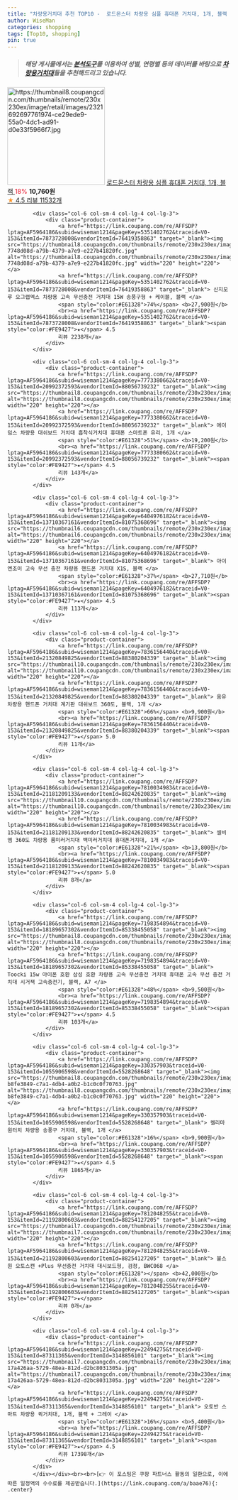 ```yaml
---
title: "차량용거치대 추천 TOP10 -  로드몬스터 차량용 심플 휴대폰 거치대, 1개, 블랙 "
author: WiseMan
categories: shopping
tags: [Top10, shopping]
pin: true
---
```


> ##### 해당 게시물에서는 [**분석도구**](https://itemscout.io/)를 이용하여 **성별**, **연령별** 등의 데이터를 바탕으로 [**차량용거치대**](https://link.coupang.com/a/baae76)들을 추천해드리고 있습니다.
<div class="container"><div class="row">
            <div class="col-6 col-sm-4 col-lg-4 col-lg-3">
                <div class="product-container">
                    <a href="https://link.coupang.com/re/AFFSDP?lptag=AF5964186&subid=wiseman1214&pageKey=5348250191&traceid=V0-153&itemId=7859315693&vendorItemId=75148963124" target="_blank"><img src="https://thumbnail8.coupangcdn.com/thumbnails/remote/230x230ex/image/retail/images/2321692697761974-ce29ede9-55a0-4dc1-ad91-d0e33f5966f7.jpg" alt="https://thumbnail8.coupangcdn.com/thumbnails/remote/230x230ex/image/retail/images/2321692697761974-ce29ede9-55a0-4dc1-ad91-d0e33f5966f7.jpg" width="220" height="220"></a>
                    <a href="https://link.coupang.com/re/AFFSDP?lptag=AF5964186&subid=wiseman1214&pageKey=5348250191&traceid=V0-153&itemId=7859315693&vendorItemId=75148963124" target="_blank"> 로드몬스터 차량용 심플 휴대폰 거치대, 1개, 블랙 </a>
                    <span style="color:#E61328">18%</span> <b>10,760원</b>
                    <br><a href="https://link.coupang.com/re/AFFSDP?lptag=AF5964186&subid=wiseman1214&pageKey=5348250191&traceid=V0-153&itemId=7859315693&vendorItemId=75148963124" target="_blank"><span style="color:#FE9427">★</span> 4.5
                    리뷰 11532개</a>
                </div>
            </div>
            
            <div class="col-6 col-sm-4 col-lg-4 col-lg-3">
                <div class="product-container">
                    <a href="https://link.coupang.com/re/AFFSDP?lptag=AF5964186&subid=wiseman1214&pageKey=5351402762&traceid=V0-153&itemId=7873728008&vendorItemId=76419358863" target="_blank"><img src="https://thumbnail8.coupangcdn.com/thumbnails/remote/230x230ex/image/retail/images/568046313657478-7748d08d-a79b-4379-a7e9-e227b41820fc.jpg" alt="https://thumbnail8.coupangcdn.com/thumbnails/remote/230x230ex/image/retail/images/568046313657478-7748d08d-a79b-4379-a7e9-e227b41820fc.jpg" width="220" height="220"></a>
                    <a href="https://link.coupang.com/re/AFFSDP?lptag=AF5964186&subid=wiseman1214&pageKey=5351402762&traceid=V0-153&itemId=7873728008&vendorItemId=76419358863" target="_blank"> 신지모루 오그랩엑스 차량용 고속 무선충전 거치대 15W 송풍구형 + 케이블, 블랙 </a>
                    <span style="color:#E61328">74%</span> <b>27,900원</b>
                    <br><a href="https://link.coupang.com/re/AFFSDP?lptag=AF5964186&subid=wiseman1214&pageKey=5351402762&traceid=V0-153&itemId=7873728008&vendorItemId=76419358863" target="_blank"><span style="color:#FE9427">★</span> 4.5
                    리뷰 2238개</a>
                </div>
            </div>
            
            <div class="col-6 col-sm-4 col-lg-4 col-lg-3">
                <div class="product-container">
                    <a href="https://link.coupang.com/re/AFFSDP?lptag=AF5964186&subid=wiseman1214&pageKey=7773380662&traceid=V0-153&itemId=20992372593&vendorItemId=88056739232" target="_blank"><img src="https://thumbnail8.coupangcdn.com/thumbnails/remote/230x230ex/image/vendor_inventory/a144/3decf12c1ae23baf2e4c9c6488d4988641cb5ff13d94182955a061186aa0.jpg" alt="https://thumbnail8.coupangcdn.com/thumbnails/remote/230x230ex/image/vendor_inventory/a144/3decf12c1ae23baf2e4c9c6488d4988641cb5ff13d94182955a061186aa0.jpg" width="220" height="220"></a>
                    <a href="https://link.coupang.com/re/AFFSDP?lptag=AF5964186&subid=wiseman1214&pageKey=7773380662&traceid=V0-153&itemId=20992372593&vendorItemId=88056739232" target="_blank"> 에이덤스 차량용 대쉬보드 거치대 흡착식거치대 휴대폰 스마트폰 유리, 1개 </a>
                    <span style="color:#E61328">51%</span> <b>19,200원</b>
                    <br><a href="https://link.coupang.com/re/AFFSDP?lptag=AF5964186&subid=wiseman1214&pageKey=7773380662&traceid=V0-153&itemId=20992372593&vendorItemId=88056739232" target="_blank"><span style="color:#FE9427">★</span> 4.5
                    리뷰 143개</a>
                </div>
            </div>
            
            <div class="col-6 col-sm-4 col-lg-4 col-lg-3">
                <div class="product-container">
                    <a href="https://link.coupang.com/re/AFFSDP?lptag=AF5964186&subid=wiseman1214&pageKey=6404976182&traceid=V0-153&itemId=13710367161&vendorItemId=81075368696" target="_blank"><img src="https://thumbnail6.coupangcdn.com/thumbnails/remote/230x230ex/image/vendor_inventory/ecc9/01691e23e87321400fd23d79b55296e6ec98f2cde4145830c3d489dcf5ce.jpg" alt="https://thumbnail6.coupangcdn.com/thumbnails/remote/230x230ex/image/vendor_inventory/ecc9/01691e23e87321400fd23d79b55296e6ec98f2cde4145830c3d489dcf5ce.jpg" width="220" height="220"></a>
                    <a href="https://link.coupang.com/re/AFFSDP?lptag=AF5964186&subid=wiseman1214&pageKey=6404976182&traceid=V0-153&itemId=13710367161&vendorItemId=81075368696" target="_blank"> 아이엔조이 고속 무선 충전 차량용 핸드폰 거치대 X1S, 블랙 </a>
                    <span style="color:#E61328">37%</span> <b>27,710원</b>
                    <br><a href="https://link.coupang.com/re/AFFSDP?lptag=AF5964186&subid=wiseman1214&pageKey=6404976182&traceid=V0-153&itemId=13710367161&vendorItemId=81075368696" target="_blank"><span style="color:#FE9427">★</span> 4.5
                    리뷰 113개</a>
                </div>
            </div>
            
            <div class="col-6 col-sm-4 col-lg-4 col-lg-3">
                <div class="product-container">
                    <a href="https://link.coupang.com/re/AFFSDP?lptag=AF5964186&subid=wiseman1214&pageKey=7836156440&traceid=V0-153&itemId=21320849825&vendorItemId=88380204339" target="_blank"><img src="https://thumbnail10.coupangcdn.com/thumbnails/remote/230x230ex/image/vendor_inventory/5812/4475c497c06ae2619a043dc34000123e244768c36f353effb2e913f06c6e.jpg" alt="https://thumbnail10.coupangcdn.com/thumbnails/remote/230x230ex/image/vendor_inventory/5812/4475c497c06ae2619a043dc34000123e244768c36f353effb2e913f06c6e.jpg" width="220" height="220"></a>
                    <a href="https://link.coupang.com/re/AFFSDP?lptag=AF5964186&subid=wiseman1214&pageKey=7836156440&traceid=V0-153&itemId=21320849825&vendorItemId=88380204339" target="_blank"> 옴유 차량용 핸드폰 거치대 계기판 대쉬보드 360도, 블랙, 1개 </a>
                    <span style="color:#E61328">66%</span> <b>9,900원</b>
                    <br><a href="https://link.coupang.com/re/AFFSDP?lptag=AF5964186&subid=wiseman1214&pageKey=7836156440&traceid=V0-153&itemId=21320849825&vendorItemId=88380204339" target="_blank"><span style="color:#FE9427">★</span> 5.0
                    리뷰 11개</a>
                </div>
            </div>
            
            <div class="col-6 col-sm-4 col-lg-4 col-lg-3">
                <div class="product-container">
                    <a href="https://link.coupang.com/re/AFFSDP?lptag=AF5964186&subid=wiseman1214&pageKey=7810034983&traceid=V0-153&itemId=21181209133&vendorItemId=88242620835" target="_blank"><img src="https://thumbnail10.coupangcdn.com/thumbnails/remote/230x230ex/image/vendor_inventory/b0b3/b6a2a12df20ea729fbbc6238c791293bbf109aaf19ad3aaad06fd656b830.png" alt="https://thumbnail10.coupangcdn.com/thumbnails/remote/230x230ex/image/vendor_inventory/b0b3/b6a2a12df20ea729fbbc6238c791293bbf109aaf19ad3aaad06fd656b830.png" width="220" height="220"></a>
                    <a href="https://link.coupang.com/re/AFFSDP?lptag=AF5964186&subid=wiseman1214&pageKey=7810034983&traceid=V0-153&itemId=21181209133&vendorItemId=88242620835" target="_blank"> 셀비엠 360도 차량용 룸미러거치대 백미러거치대 휴대폰거치대, 1개 </a>
                    <span style="color:#E61328">21%</span> <b>13,800원</b>
                    <br><a href="https://link.coupang.com/re/AFFSDP?lptag=AF5964186&subid=wiseman1214&pageKey=7810034983&traceid=V0-153&itemId=21181209133&vendorItemId=88242620835" target="_blank"><span style="color:#FE9427">★</span> 5.0
                    리뷰 8개</a>
                </div>
            </div>
            
            <div class="col-6 col-sm-4 col-lg-4 col-lg-3">
                <div class="product-container">
                    <a href="https://link.coupang.com/re/AFFSDP?lptag=AF5964186&subid=wiseman1214&pageKey=7198354894&traceid=V0-153&itemId=18189657302&vendorItemId=85338455058" target="_blank"><img src="https://thumbnail8.coupangcdn.com/thumbnails/remote/230x230ex/image/vendor_inventory/92c9/52d9e5a0cc34f096e5a3718af0bb1ae736569955bcaa8321f26a70031f4f.jpg" alt="https://thumbnail8.coupangcdn.com/thumbnails/remote/230x230ex/image/vendor_inventory/92c9/52d9e5a0cc34f096e5a3718af0bb1ae736569955bcaa8321f26a70031f4f.jpg" width="220" height="220"></a>
                    <a href="https://link.coupang.com/re/AFFSDP?lptag=AF5964186&subid=wiseman1214&pageKey=7198354894&traceid=V0-153&itemId=18189657302&vendorItemId=85338455058" target="_blank"> Toocki 15w 아이폰 호환 삼성 호환 차량용 고속 무선충전 거치대 휴대폰 고속 무선 충전 거치대 시거잭 고속충전기, 블랙, A7 </a>
                    <span style="color:#E61328">48%</span> <b>9,500원</b>
                    <br><a href="https://link.coupang.com/re/AFFSDP?lptag=AF5964186&subid=wiseman1214&pageKey=7198354894&traceid=V0-153&itemId=18189657302&vendorItemId=85338455058" target="_blank"><span style="color:#FE9427">★</span> 4.5
                    리뷰 103개</a>
                </div>
            </div>
            
            <div class="col-6 col-sm-4 col-lg-4 col-lg-3">
                <div class="product-container">
                    <a href="https://link.coupang.com/re/AFFSDP?lptag=AF5964186&subid=wiseman1214&pageKey=330357903&traceid=V0-153&itemId=1055906598&vendorItemId=5528268648" target="_blank"><img src="https://thumbnail8.coupangcdn.com/thumbnails/remote/230x230ex/image/retail/images/4798164695728962-b8fe3849-c7a1-4db4-a0b2-b1c0c0f70763.jpg" alt="https://thumbnail8.coupangcdn.com/thumbnails/remote/230x230ex/image/retail/images/4798164695728962-b8fe3849-c7a1-4db4-a0b2-b1c0c0f70763.jpg" width="220" height="220"></a>
                    <a href="https://link.coupang.com/re/AFFSDP?lptag=AF5964186&subid=wiseman1214&pageKey=330357903&traceid=V0-153&itemId=1055906598&vendorItemId=5528268648" target="_blank"> 켈리마 원터치 차량용 송풍구 거치대, 블랙, 1개 </a>
                    <span style="color:#E61328">16%</span> <b>9,900원</b>
                    <br><a href="https://link.coupang.com/re/AFFSDP?lptag=AF5964186&subid=wiseman1214&pageKey=330357903&traceid=V0-153&itemId=1055906598&vendorItemId=5528268648" target="_blank"><span style="color:#FE9427">★</span> 4.5
                    리뷰 1865개</a>
                </div>
            </div>
            
            <div class="col-6 col-sm-4 col-lg-4 col-lg-3">
                <div class="product-container">
                    <a href="https://link.coupang.com/re/AFFSDP?lptag=AF5964186&subid=wiseman1214&pageKey=7812048255&traceid=V0-153&itemId=21192800603&vendorItemId=88254127205" target="_blank"><img src="https://thumbnail7.coupangcdn.com/thumbnails/remote/230x230ex/image/rs_quotation_api/lecbus7g/af230c98d68f45a88980dfaaf3e5e7c0.jpg" alt="https://thumbnail7.coupangcdn.com/thumbnails/remote/230x230ex/image/rs_quotation_api/lecbus7g/af230c98d68f45a88980dfaaf3e5e7c0.jpg" width="220" height="220"></a>
                    <a href="https://link.coupang.com/re/AFFSDP?lptag=AF5964186&subid=wiseman1214&pageKey=7812048255&traceid=V0-153&itemId=21192800603&vendorItemId=88254127205" target="_blank"> 불스원 오토스캔 +Plus 무선충전 거치대 대시보드형, 검정, BWC068 </a>
                    <span style="color:#E61328"></span> <b>42,000원</b>
                    <br><a href="https://link.coupang.com/re/AFFSDP?lptag=AF5964186&subid=wiseman1214&pageKey=7812048255&traceid=V0-153&itemId=21192800603&vendorItemId=88254127205" target="_blank"><span style="color:#FE9427">★</span> 
                    리뷰 0개</a>
                </div>
            </div>
            
            <div class="col-6 col-sm-4 col-lg-4 col-lg-3">
                <div class="product-container">
                    <a href="https://link.coupang.com/re/AFFSDP?lptag=AF5964186&subid=wiseman1214&pageKey=22494275&traceid=V0-153&itemId=87311365&vendorItemId=3148856101" target="_blank"><img src="https://thumbnail7.coupangcdn.com/thumbnails/remote/230x230ex/image/retail/images/1220174009285533-17a426aa-5729-48ea-812d-d2bc8031305a.jpg" alt="https://thumbnail7.coupangcdn.com/thumbnails/remote/230x230ex/image/retail/images/1220174009285533-17a426aa-5729-48ea-812d-d2bc8031305a.jpg" width="220" height="220"></a>
                    <a href="https://link.coupang.com/re/AFFSDP?lptag=AF5964186&subid=wiseman1214&pageKey=22494275&traceid=V0-153&itemId=87311365&vendorItemId=3148856101" target="_blank"> 오토반 스마트 차량용 퀵거치대, 1개, 블랙 + 그레이 </a>
                    <span style="color:#E61328">16%</span> <b>5,400원</b>
                    <br><a href="https://link.coupang.com/re/AFFSDP?lptag=AF5964186&subid=wiseman1214&pageKey=22494275&traceid=V0-153&itemId=87311365&vendorItemId=3148856101" target="_blank"><span style="color:#FE9427">★</span> 4.5
                    리뷰 17398개</a>
                </div>
            </div>
            </div></div><br><br>[👉 이 포스팅은 쿠팡 파트너스 활동의 일환으로, 이에 따른 일정액의 수수료를 제공받습니다.](https://link.coupang.com/a/baae76){: .center}